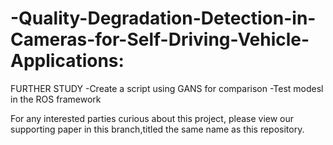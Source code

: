 # -Quality-Degradation-Detection-in-Cameras-for-Self-Driving-Vehicle-Applications:
FURTHER STUDY
-Create a script using GANS for comparison
-Test modesl in the ROS framework





For any interested parties curious about this project, please view our supporting paper in this branch,titled the same name as this repository.
